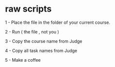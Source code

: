 # raw scripts

1 - Place the file in the folder of your current course.

2 - Run ( the file , not you )

3 - Copy the course name from Judge

4 - Copy all task names from Judge

5 - Make a coffee
